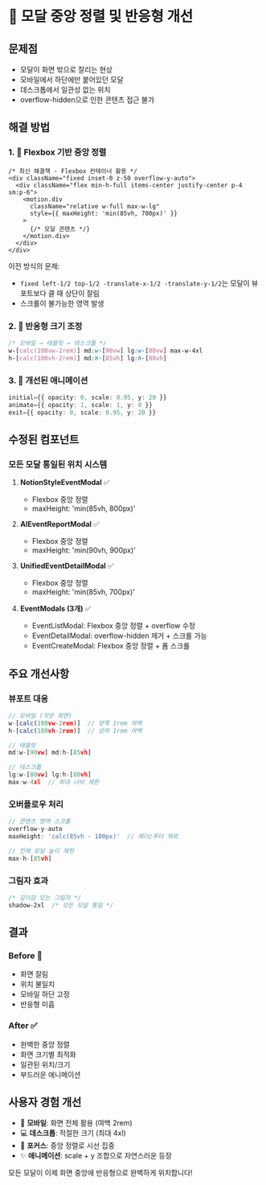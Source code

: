 # 📐 모달 중앙 정렬 및 반응형 개선

## 문제점
- 모달이 화면 밖으로 잘리는 현상
- 모바일에서 하단에만 붙어있던 모달
- 데스크톱에서 일관성 없는 위치
- overflow-hidden으로 인한 콘텐츠 접근 불가

## 해결 방법

### 1. 🎯 Flexbox 기반 중앙 정렬
```tsx
/* 최신 해결책 - Flexbox 컨테이너 활용 */
<div className="fixed inset-0 z-50 overflow-y-auto">
  <div className="flex min-h-full items-center justify-center p-4 sm:p-6">
    <motion.div
      className="relative w-full max-w-lg"
      style={{ maxHeight: 'min(85vh, 700px)' }}
    >
      {/* 모달 콘텐츠 */}
    </motion.div>
  </div>
</div>
```

이전 방식의 문제:
- `fixed left-1/2 top-1/2 -translate-x-1/2 -translate-y-1/2`는 모달이 뷰포트보다 클 때 상단이 잘림
- 스크롤이 불가능한 영역 발생

### 2. 📱 반응형 크기 조정
```css
/* 모바일 → 태블릿 → 데스크톱 */
w-[calc(100vw-2rem)] md:w-[90vw] lg:w-[80vw] max-w-4xl
h-[calc(100vh-2rem)] md:h-[85vh] lg:h-[80vh]
```

### 3. 🔄 개선된 애니메이션
```typescript
initial={{ opacity: 0, scale: 0.95, y: 20 }}
animate={{ opacity: 1, scale: 1, y: 0 }}
exit={{ opacity: 0, scale: 0.95, y: 20 }}
```

## 수정된 컴포넌트

### 모든 모달 통일된 위치 시스템
1. **NotionStyleEventModal** ✅
   - Flexbox 중앙 정렬
   - maxHeight: 'min(85vh, 800px)'

2. **AIEventReportModal** ✅
   - Flexbox 중앙 정렬
   - maxHeight: 'min(90vh, 900px)'

3. **UnifiedEventDetailModal** ✅
   - Flexbox 중앙 정렬
   - maxHeight: 'min(85vh, 700px)'

4. **EventModals (3개)** ✅
   - EventListModal: Flexbox 중앙 정렬 + overflow 수정
   - EventDetailModal: overflow-hidden 제거 + 스크롤 가능
   - EventCreateModal: Flexbox 중앙 정렬 + 폼 스크롤

## 주요 개선사항

### 뷰포트 대응
```typescript
// 모바일 (작은 화면)
w-[calc(100vw-2rem)]  // 양쪽 1rem 여백
h-[calc(100vh-2rem)]  // 상하 1rem 여백

// 태블릿
md:w-[90vw] md:h-[85vh]

// 데스크톱
lg:w-[80vw] lg:h-[80vh]
max-w-4xl  // 최대 너비 제한
```

### 오버플로우 처리
```typescript
// 콘텐츠 영역 스크롤
overflow-y-auto
maxHeight: 'calc(85vh - 180px)'  // 헤더/푸터 제외

// 전체 모달 높이 제한
max-h-[85vh]
```

### 그림자 효과
```css
/* 깊이감 있는 그림자 */
shadow-2xl  /* 모든 모달 통일 */
```

## 결과

### Before 🚫
- 화면 잘림
- 위치 불일치
- 모바일 하단 고정
- 반응형 미흡

### After ✅
- 완벽한 중앙 정렬
- 화면 크기별 최적화
- 일관된 위치/크기
- 부드러운 애니메이션

## 사용자 경험 개선
- 📱 **모바일**: 화면 전체 활용 (여백 2rem)
- 💻 **데스크톱**: 적절한 크기 (최대 4xl)
- 🎯 **포커스**: 중앙 정렬로 시선 집중
- ✨ **애니메이션**: scale + y 조합으로 자연스러운 등장

모든 모달이 이제 화면 중앙에 반응형으로 완벽하게 위치합니다!